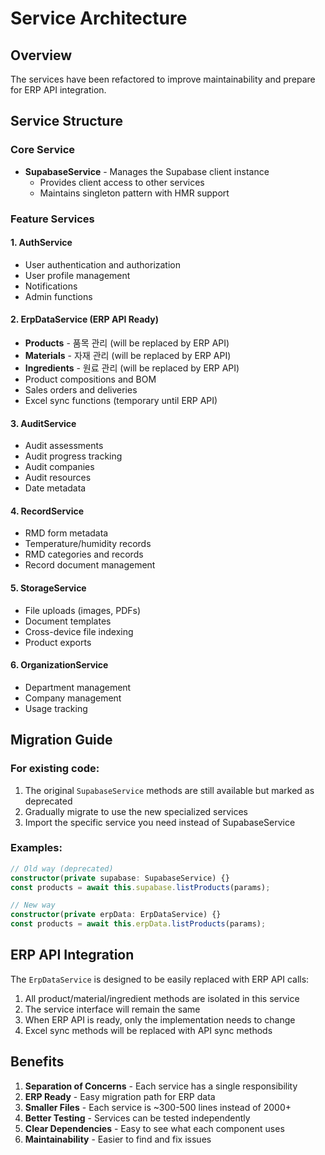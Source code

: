 # Service Architecture

## Overview
The services have been refactored to improve maintainability and prepare for ERP API integration.

## Service Structure

### Core Service
- **SupabaseService** - Manages the Supabase client instance
  - Provides client access to other services
  - Maintains singleton pattern with HMR support

### Feature Services

#### 1. AuthService
- User authentication and authorization
- User profile management
- Notifications
- Admin functions

#### 2. ErpDataService (ERP API Ready)
- **Products** - 품목 관리 (will be replaced by ERP API)
- **Materials** - 자재 관리 (will be replaced by ERP API)
- **Ingredients** - 원료 관리 (will be replaced by ERP API)
- Product compositions and BOM
- Sales orders and deliveries
- Excel sync functions (temporary until ERP API)

#### 3. AuditService
- Audit assessments
- Audit progress tracking
- Audit companies
- Audit resources
- Date metadata

#### 4. RecordService
- RMD form metadata
- Temperature/humidity records
- RMD categories and records
- Record document management

#### 5. StorageService
- File uploads (images, PDFs)
- Document templates
- Cross-device file indexing
- Product exports

#### 6. OrganizationService
- Department management
- Company management
- Usage tracking

## Migration Guide

### For existing code:
1. The original `SupabaseService` methods are still available but marked as deprecated
2. Gradually migrate to use the new specialized services
3. Import the specific service you need instead of SupabaseService

### Examples:

```typescript
// Old way (deprecated)
constructor(private supabase: SupabaseService) {}
const products = await this.supabase.listProducts(params);

// New way
constructor(private erpData: ErpDataService) {}
const products = await this.erpData.listProducts(params);
```

## ERP API Integration

The `ErpDataService` is designed to be easily replaced with ERP API calls:

1. All product/material/ingredient methods are isolated in this service
2. The service interface will remain the same
3. When ERP API is ready, only the implementation needs to change
4. Excel sync methods will be replaced with API sync methods

## Benefits

1. **Separation of Concerns** - Each service has a single responsibility
2. **ERP Ready** - Easy migration path for ERP data
3. **Smaller Files** - Each service is ~300-500 lines instead of 2000+
4. **Better Testing** - Services can be tested independently
5. **Clear Dependencies** - Easy to see what each component uses
6. **Maintainability** - Easier to find and fix issues
